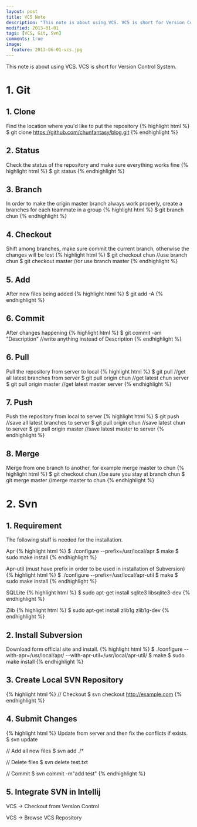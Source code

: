 ```yaml
---
layout: post
title: VCS Note
description: "This note is about using VCS. VCS is short for Version Control System."
modified: 2013-01-01
tags: [VCS, Git, Svn]
comments: true
image:
  feature: 2013-06-01-vcs.jpg
---
```


This note is about using VCS. VCS is short for Version Control System.

# 1. Git

## 1. Clone

Find the location where you'd like to put the repository
{% highlight html %}
$ git clone https://github.com/chunfantasy/blog.git
{% endhighlight %}

## 2. Status

Check the status of the repository and make sure everything works fine
{% highlight html %}
$ git status
{% endhighlight %}

## 3. Branch

In order to make the origin master branch always work properly, create a branches for each teammate in a group
{% highlight html %}
$ git branch chun
{% endhighlight %}

## 4. Checkout

Shift among branches, make sure commit the current branch, otherwise the changes will be lost
{% highlight html %}
$ git checkout chun  //use branch chun
$ git checkout master  //or use branch master
{% endhighlight %}


## 5. Add

After new files being added
{% highlight html %}
$ git add -A
{% endhighlight %}


## 6. Commit

After changes happening
{% highlight html %}
$ git commit -am "Description" //write anything instead of Description
{% endhighlight %}

## 6. Pull

Pull the repository from server to local
{% highlight html %}
$ git pull //get all latest branches from server
$ git pull origin chun //get latest chun server
$ git pull origin master //get latest master server
{% endhighlight %}

## 7. Push

Push the repository from local to server
{% highlight html %}
$ git push //save all latest branches to server
$ git pull origin chun //save latest chun to server
$ git pull origin master //save latest master to server
{% endhighlight %}

## 8. Merge

Merge from one branch to another, for example merge master to chun
{% highlight html %}
$ git checkout chun //be sure you stay at branch chun
$ git merge master //merge master to chun
{% endhighlight %}

# 2. Svn

## 1. Requirement

The following stuff is needed for the installation.

Apr
{% highlight html %}
$ ./configure --prefix=/usr/local/apr
$ make
$ sudo make install
{% endhighlight %}

Apr-util (must have prefix in order to be used in installation of Subversion)
{% highlight html %}
$ ./configure --prefix=/usr/local/apr-util
$ make
$ sudo make install
{% endhighlight %}

SQLLite
{% highlight html %}
$ sudo apt-get install sqlite3 libsqlite3-dev
{% endhighlight %}

Zlib
{% highlight html %}
$ sudo apt-get install zlib1g zlib1g-dev
{% endhighlight %}


## 2. Install Subversion

Download form official site and install.
{% highlight html %}
$ ./configure --with-apr=/usr/local/apr/ --with-apr-util=/usr/local/apr-util/
$ make
$ sudo make install
{% endhighlight %}

## 3. Create Local SVN Repository

{% highlight html %}
// Checkout
$ svn checkout http://example.com
{% endhighlight %}

## 4. Submit Changes

{% highlight html %}
Update from server and then fix the conflicts if exists.
$ svn update

// Add all new files
$ svn add ./*

// Delete files
$ svn delete test.txt

// Commit
$ svn commit -m"add test"
{% endhighlight %}

## 5. Integrate SVN in Intellij

VCS -> Checkout from Version Control

VCS -> Browse VCS Repository
